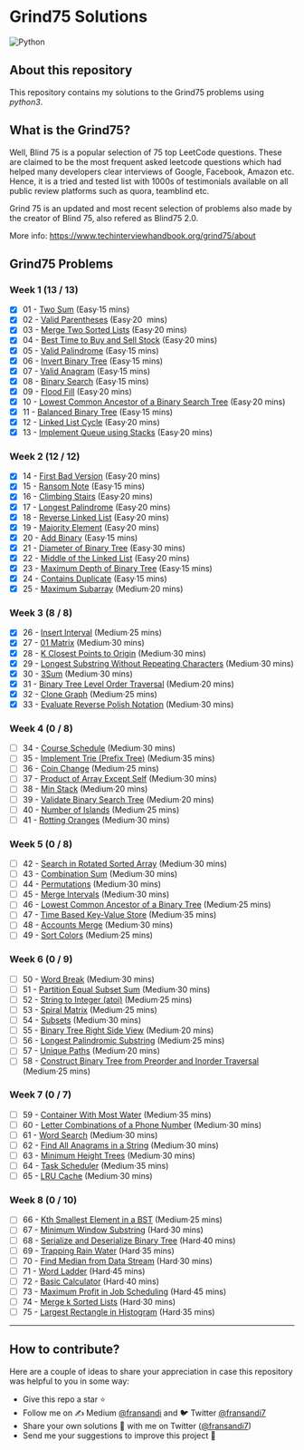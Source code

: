 # Grind75 Solutions

![Python](https://img.shields.io/badge/Python-3776AB?style=for-the-badge&logo=python&logoColor=white)

## About this repository

This repository contains my solutions to the Grind75 problems using _python3_.

## What is the Grind75?

Well, Blind 75 is a popular selection of 75 top LeetCode questions. These are claimed to be the most frequent asked leetcode questions which had helped many developers clear interviews of Google, Facebook, Amazon etc. Hence, it is a tried and tested list with 1000s of testimonials available on all public review platforms such as quora, teamblind etc.

Grind 75 is an updated and most recent selection of problems also made by the creator of Blind 75, also refered as Blind75 2.0.

More info: https://www.techinterviewhandbook.org/grind75/about

## Grind75 Problems

### Week 1 (13 / 13)

- [x] 01 - [Two Sum](https://leetcode.com/problems/two-sum) (Easy·15 mins)
- [x] 02 - [Valid Parentheses](https://leetcode.com/problems/valid-parentheses) (Easy·20  mins)
- [x] 03 - [Merge Two Sorted Lists](https://leetcode.com/problems/merge-two-sorted-lists) (Easy·20 mins)
- [x] 04 - [Best Time to Buy and Sell Stock](https://leetcode.com/problems/best-time-to-buy-and-sell-stock) (Easy·20 mins)
- [x] 05 - [Valid Palindrome](https://leetcode.com/problems/valid-palindrome) (Easy·15 mins)
- [x] 06 - [Invert Binary Tree](https://leetcode.com/problems/invert-binary-tree) (Easy·15 mins)
- [x] 07 - [Valid Anagram](https://leetcode.com/problems/valid-anagram) (Easy·15 mins)
- [x] 08 - [Binary Search](https://leetcode.com/problems/binary-search) (Easy·15 mins)
- [x] 09 - [Flood Fill](https://leetcode.com/problems/flood-fill) (Easy·20 mins)
- [x] 10 - [Lowest Common Ancestor of a Binary Search Tree](https://leetcode.com/problems/lowest-common-ancestor-of-a-binary-search-tree) (Easy·20 mins)
- [x] 11 - [Balanced Binary Tree](https://leetcode.com/problems/balanced-binary-tree) (Easy·15 mins)
- [x] 12 - [Linked List Cycle](https://leetcode.com/problems/linked-list-cycle) (Easy·20 mins)
- [x] 13 - [Implement Queue using Stacks](https://leetcode.com/problems/implement-queue-using-stacks) (Easy·20 mins)

### Week 2 (12 / 12)

- [x] 14 - [First Bad Version](https://leetcode.com/problems/first-bad-version) (Easy·20 mins)
- [x] 15 - [Ransom Note](https://leetcode.com/problems/ransom-note) (Easy·15 mins)
- [x] 16 - [Climbing Stairs](https://leetcode.com/problems/climbing-stairs) (Easy·20 mins)
- [x] 17 - [Longest Palindrome](https://leetcode.com/problems/longest-palindrome) (Easy·20 mins)
- [x] 18 - [Reverse Linked List](https://leetcode.com/problems/reverse-linked-list) (Easy·20 mins)
- [x] 19 - [Majority Element](https://leetcode.com/problems/majority-element) (Easy·20 mins)
- [x] 20 - [Add Binary](https://leetcode.com/problems/add-binary) (Easy·15 mins)
- [x] 21 - [Diameter of Binary Tree](https://leetcode.com/problems/diameter-of-binary-tree) (Easy·30 mins)
- [x] 22 - [Middle of the Linked List](https://leetcode.com/problems/middle-of-the-linked-list) (Easy·20 mins)
- [x] 23 - [Maximum Depth of Binary Tree](https://leetcode.com/problems/maximum-depth-of-binary-tree) (Easy·15 mins)
- [x] 24 - [Contains Duplicate](https://leetcode.com/problems/contains-duplicate) (Easy·15 mins)
- [x] 25 - [Maximum Subarray](https://leetcode.com/problems/maximum-subarray) (Medium·20 mins)

### Week 3 (8 / 8)

- [x] 26 - [Insert Interval](https://leetcode.com/problems/insert-interval) (Medium·25 mins)
- [x] 27 - [01 Matrix](https://leetcode.com/problems/01-matrix) (Medium·30 mins)
- [x] 28 - [K Closest Points to Origin](https://leetcode.com/problems/k-closest-points-to-origin) (Medium·30 mins)
- [x] 29 - [Longest Substring Without Repeating Characters](https://leetcode.com/problems/longest-substring-without-repeating-characters) (Medium·30 mins)
- [x] 30 - [3Sum](https://leetcode.com/problems/3sum) (Medium·30 mins)
- [x] 31 - [Binary Tree Level Order Traversal](https://leetcode.com/problems/binary-tree-level-order-traversal) (Medium·20 mins)
- [x] 32 - [Clone Graph](https://leetcode.com/problems/clone-graph) (Medium·25 mins)
- [x] 33 - [Evaluate Reverse Polish Notation](https://leetcode.com/problems/evaluate-reverse-polish-notation) (Medium·30 mins)

### Week 4 (0 / 8)

- [ ] 34 - [Course Schedule](https://leetcode.com/problems/course-schedule) (Medium·30 mins)
- [ ] 35 - [Implement Trie (Prefix Tree)](https://leetcode.com/problems/implement-trie-prefix-tree) (Medium·35 mins)
- [ ] 36 - [Coin Change](https://leetcode.com/problems/coin-change) (Medium·25 mins)
- [ ] 37 - [Product of Array Except Self](https://leetcode.com/problems/product-of-array-except-self) (Medium·30 mins)
- [ ] 38 - [Min Stack](https://leetcode.com/problems/min-stack) (Medium·20 mins)
- [ ] 39 - [Validate Binary Search Tree](https://leetcode.com/problems/validate-binary-search-tree) (Medium·20 mins)
- [ ] 40 - [Number of Islands](https://leetcode.com/problems/number-of-islands) (Medium·25 mins)
- [ ] 41 - [Rotting Oranges](https://leetcode.com/problems/rotting-oranges) (Medium·30 mins)

### Week 5 (0 / 8)

- [ ] 42 - [Search in Rotated Sorted Array](https://leetcode.com/problems/search-in-rotated-sorted-array) (Medium·30 mins)
- [ ] 43 - [Combination Sum](https://leetcode.com/problems/combination-sum) (Medium·30 mins)
- [ ] 44 - [Permutations](https://leetcode.com/problems/permutations) (Medium·30 mins)
- [ ] 45 - [Merge Intervals](https://leetcode.com/problems/merge-intervals) (Medium·30 mins)
- [ ] 46 - [Lowest Common Ancestor of a Binary Tree](https://leetcode.com/problems/lowest-common-ancestor-of-a-binary-tree) (Medium·25 mins)
- [ ] 47 - [Time Based Key-Value Store](https://leetcode.com/problems/time-based-key-value-store) (Medium·35 mins)
- [ ] 48 - [Accounts Merge](https://leetcode.com/problems/accounts-merge) (Medium·30 mins)
- [ ] 49 - [Sort Colors](https://leetcode.com/problems/sort-colors) (Medium·25 mins)

### Week 6 (0 / 9)

- [ ] 50 - [Word Break](https://leetcode.com/problems/word-break) (Medium·30 mins)
- [ ] 51 - [Partition Equal Subset Sum](https://leetcode.com/problems/partition-equal-subset-sum) (Medium·30 mins)
- [ ] 52 - [String to Integer (atoi)](https://leetcode.com/problems/string-to-integer-atoi) (Medium·25 mins)
- [ ] 53 - [Spiral Matrix](https://leetcode.com/problems/spiral-matrix) (Medium·25 mins)
- [ ] 54 - [Subsets](https://leetcode.com/problems/subsets) (Medium·30 mins)
- [ ] 55 - [Binary Tree Right Side View](https://leetcode.com/problems/binary-tree-right-side-view) (Medium·20 mins)
- [ ] 56 - [Longest Palindromic Substring](https://leetcode.com/problems/longest-palindromic-substring) (Medium·25 mins)
- [ ] 57 - [Unique Paths](https://leetcode.com/problems/unique-paths) (Medium·20 mins)
- [ ] 58 - [Construct Binary Tree from Preorder and Inorder Traversal](https://leetcode.com/problems/construct-binary-tree-from-preorder-and-inorder-traversal) (Medium·25 mins)

### Week 7 (0 / 7)

- [ ] 59 - [Container With Most Water](https://leetcode.com/problems/container-with-most-water) (Medium·35 mins)
- [ ] 60 - [Letter Combinations of a Phone Number](https://leetcode.com/problems/letter-combinations-of-a-phone-number) (Medium·30 mins)
- [ ] 61 - [Word Search](https://leetcode.com/problems/word-search) (Medium·30 mins)
- [ ] 62 - [Find All Anagrams in a String](https://leetcode.com/problems/find-all-anagrams-in-a-string) (Medium·30 mins)
- [ ] 63 - [Minimum Height Trees](https://leetcode.com/problems/minimum-height-trees) (Medium·30 mins)
- [ ] 64 - [Task Scheduler](https://leetcode.com/problems/task-scheduler) (Medium·35 mins)
- [ ] 65 - [LRU Cache](https://leetcode.com/problems/lru-cache) (Medium·30 mins)

### Week 8 (0 / 10)

- [ ] 66 - [Kth Smallest Element in a BST](https://leetcode.com/problems/kth-smallest-element-in-a-bst) (Medium·25 mins)
- [ ] 67 - [Minimum Window Substring](https://leetcode.com/problems/minimum-window-substring) (Hard·30 mins)
- [ ] 68 - [Serialize and Deserialize Binary Tree](https://leetcode.com/problems/serialize-and-deserialize-binary-tree) (Hard·40 mins)
- [ ] 69 - [Trapping Rain Water](https://leetcode.com/problems/trapping-rain-water) (Hard·35 mins)
- [ ] 70 - [Find Median from Data Stream](https://leetcode.com/problems/find-median-from-data-stream) (Hard·30 mins)
- [ ] 71 - [Word Ladder](https://leetcode.com/problems/word-ladder) (Hard·45 mins)
- [ ] 72 - [Basic Calculator](https://leetcode.com/problems/basic-calculator) (Hard·40 mins)
- [ ] 73 - [Maximum Profit in Job Scheduling](https://leetcode.com/problems/maximum-profit-in-job-scheduling) (Hard·45 mins)
- [ ] 74 - [Merge k Sorted Lists](https://leetcode.com/problems/merge-k-sorted-lists) (Hard·30 mins)
- [ ] 75 - [Largest Rectangle in Histogram](https://leetcode.com/problems/largest-rectangle-in-histogram) (Hard·35 mins)

---

## How to contribute?

Here are a couple of ideas to share your appreciation in case this repository was helpful to you in some way:

- Give this repo a star ⭐
- Follow me on ✍️ Medium [@fransandi](https://medium.com/@fransandi) and 🐦 Twitter [@fransandi7](https://twitter.com/fransandi7)
- Share your own solutions 💬 with me on Twitter ([@fransandi7](https://twitter.com/fransandi7))
- Send me your suggestions to improve this project 🚀
